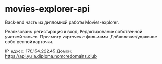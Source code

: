 # movies-explorer-api

Back-end часть из дипломной работы Movies-explorer.

Реализованы регистарация и вход.
Редактирование собственной учетной записи.
Просмотр карточек с фильмами.
Добавление/удаление собственной карточки.


IP-адрес: 178.154.222.45
Домен: https://api.yulia.diploma.nomoredomains.club
